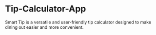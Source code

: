 # Tip-Calculator-App
Smart Tip is a versatile and user-friendly tip calculator designed to make dining out easier and more convenient.
